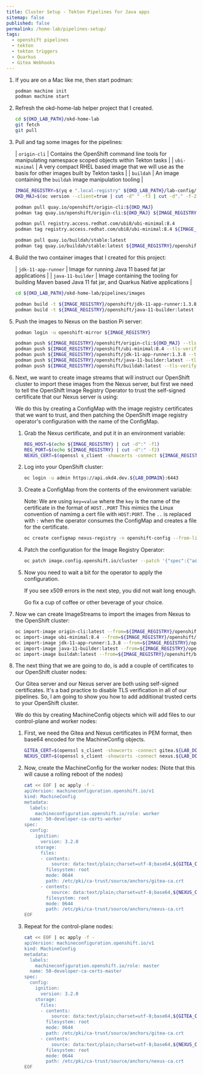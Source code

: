 ```yaml
---
title: Cluster Setup - Tekton Pipelines for Java apps
sitemap: false
published: false
permalink: /home-lab/pipelines-setup/
tags:
  - openshift pipelines
  - tekton
  - tekton triggers
  - Quarkus
  - Gitea Webhooks
---
```


1. If you are on a Mac like me, then start podman:

   ```bash
   podman machine init
   podman machine start
   ```

1. Refresh the okd-home-lab helper project that I created.

   ```bash
   cd ${OKD_LAB_PATH}/okd-home-lab
   git fetch
   git pull
   ```

1. Pull and tag some images for the pipelines:

   | `origin-cli` | Contains the OpenShift command line tools for manipulating namespace scoped objects within Tekton tasks |
   | `ubi-minimal` | A very compact RHEL based image that we will use as the basis for other images built by Tekton tasks |
   | `buildah` | An image containing the `buildah` image manipulation tooling |

   ```bash
   IMAGE_REGISTRY=$(yq e ".local-registry" ${OKD_LAB_PATH}/lab-config/dev-cluster.yaml)
   OKD_MAJ=$(oc version --client=true | cut -d" " -f3 | cut -d"." -f-2).0

   podman pull quay.io/openshift/origin-cli:${OKD_MAJ}
   podman tag quay.io/openshift/origin-cli:${OKD_MAJ} ${IMAGE_REGISTRY}/openshift/origin-cli:${OKD_MAJ}

   podman pull registry.access.redhat.com/ubi8/ubi-minimal:8.4
   podman tag registry.access.redhat.com/ubi8/ubi-minimal:8.4 ${IMAGE_REGISTRY}/openshift/ubi-minimal:8.4

   podman pull quay.io/buildah/stable:latest
   podman tag quay.io/buildah/stable:latest ${IMAGE_REGISTRY}/openshift/buildah:latest
   ```

1. Build the two container images that I created for this project:

   | `jdk-11-app-runner` | Image for running Java 11 based fat jar applications |
   | `java-11-builder` | Image containing the tooling for building Maven based Java 11 fat jar, and Quarkus Native applications |

   ```bash
   cd ${OKD_LAB_PATH}/okd-home-lab/pipelines/images

   podman build -t ${IMAGE_REGISTRY}/openshift/jdk-11-app-runner:1.3.8 -f jdk-11-app-runner.Dockerfile .
   podman build -t ${IMAGE_REGISTRY}/openshift/java-11-builder:latest -f java-11-builder.Dockerfile .
   ```

1. Push the images to Nexus on the bastion Pi server:

   ```bash
   podman login -u openshift-mirror ${IMAGE_REGISTRY}

   podman push ${IMAGE_REGISTRY}/openshift/origin-cli:${OKD_MAJ} --tls-verify=false
   podman push ${IMAGE_REGISTRY}/openshift/ubi-minimal:8.4 --tls-verify=false
   podman push ${IMAGE_REGISTRY}/openshift/jdk-11-app-runner:1.3.8 --tls-verify=false
   podman push ${IMAGE_REGISTRY}/openshift/java-11-builder:latest --tls-verify=false
   podman push ${IMAGE_REGISTRY}/openshift/buildah:latest --tls-verify=false
   ```

1. Next, we want to create image streams that will instruct our OpenShift cluster to import these images from the Nexus server, but first we need to tell the OpenShift Image Registry Operator to trust the self-signed certificate that our Nexus server is using:

   We do this by creating a ConfigMap with the image registry certificates that we want to trust, and then patching the OpenShift image registry operator's configuration with the name of the ConfigMap.

   1. Grab the Nexus certificate, and put it in an environment variable:

      ```bash
      REG_HOST=$(echo ${IMAGE_REGISTRY} | cut -d":" -f1)
      REG_PORT=$(echo ${IMAGE_REGISTRY} | cut -d":" -f2)
      NEXUS_CERT=$(openssl s_client -showcerts -connect ${IMAGE_REGISTRY} </dev/null 2>/dev/null|openssl x509 -outform PEM)
      ```

   1. Log into your OpenShift cluster:

      ```bash
      oc login -u admin https://api.okd4.dev.${LAB_DOMAIN}:6443
      ```

   1. Create a ConfigMap from the contents of the environment variable:

      Note: We are using `key=value` where the `key` is the name of the certificate in the format of `HOST..PORT`
      This mimics the Linux convention of namimg a cert file with `HOST:PORT`.  The `..` is replaced with `:` when the operator consumes the ConfigMap and creates a file for the certificate.

      ```bash
      oc create configmap nexus-registry -n openshift-config --from-literal=${REG_HOST}..${REG_PORT}=${NEXUS_CERT}
      ```

   1. Patch the configuration for the Image Registry Operator:

      ```bash
      oc patch image.config.openshift.io/cluster --patch '{"spec":{"additionalTrustedCA":{"name":"nexus-registry"}}}' --type=merge
      ```

   1. Now you need to wait a bit for the operator to apply the configuration.  

      If you see x509 errors in the next step, you did not wait long enough.

      Go fix a cup of coffee or other beverage of your choice.

1. Now we can create ImageStreams to import the images from Nexus to the OpenShift cluster:

   ```bash
   oc import-image origin-cli:latest --from=${IMAGE_REGISTRY}/openshift/origin-cli:${OKD_MAJ} --confirm -n openshift
   oc import-image ubi-minimal:8.4 --from=${IMAGE_REGISTRY}/openshift/ubi-minimal:8.4 --confirm -n openshift
   oc import-image jdk-11-app-runner:1.3.8 --from=${IMAGE_REGISTRY}/openshift/jdk-11-app-runner:1.3.8 --confirm -n openshift
   oc import-image java-11-builder:latest --from=${IMAGE_REGISTRY}/openshift/java-11-builder:latest --confirm -n openshift
   oc import-image buildah:latest --from=${IMAGE_REGISTRY}/openshift/buildah:latest --confirm -n openshift
   ```

1. The next thing that we are going to do, is add a couple of certificates to our OpenShift cluster nodes:

   Our Gitea server and our Nexus server are both using self-signed certificates.  It's a bad practice to disable TLS verification in all of our pipelines.  So, I am going to show you how to add additional trusted certs to your OpenShift cluster.

   We do this by creating MachineConfig objects which will add files to our control-plane and worker nodes:

   1. First, we need the Gitea and Nexus certificates in PEM format, then base64 encoded for the MachineConfig objects.

      ```bash
      GITEA_CERT=$(openssl s_client -showcerts -connect gitea.${LAB_DOMAIN}:3000 </dev/null 2>/dev/null|openssl x509 -outform PEM | base64)
      NEXUS_CERT=$(openssl s_client -showcerts -connect nexus.${LAB_DOMAIN}:8443 </dev/null 2>/dev/null|openssl x509 -outform PEM | base64)
      ```

   1. Now, create the MachineConfig for the worker nodes: (Note that this will cause a rolling reboot of the nodes)

      ```bash
      cat << EOF | oc apply -f -
      apiVersion: machineconfiguration.openshift.io/v1
      kind: MachineConfig
      metadata:
        labels:
          machineconfiguration.openshift.io/role: worker
        name: 50-developer-ca-certs-worker
      spec:
        config:
          ignition:
            version: 3.2.0
          storage:
            files:
            - contents:
                source: data:text/plain;charset=utf-8;base64,${GITEA_CERT}
              filesystem: root
              mode: 0644
              path: /etc/pki/ca-trust/source/anchors/gitea-ca.crt
            - contents:
                source: data:text/plain;charset=utf-8;base64,${NEXUS_CERT}
              filesystem: root
              mode: 0644
              path: /etc/pki/ca-trust/source/anchors/nexus-ca.crt
      EOF
      ```

   1. Repeat for the control-plane nodes:

      ```bash
      cat << EOF | oc apply -f -
      apiVersion: machineconfiguration.openshift.io/v1
      kind: MachineConfig
      metadata:
        labels:
          machineconfiguration.openshift.io/role: master
        name: 50-developer-ca-certs-master
      spec:
        config:
          ignition:
            version: 3.2.0
          storage:
            files:
            - contents:
                source: data:text/plain;charset=utf-8;base64,${GITEA_CERT}
              filesystem: root
              mode: 0644
              path: /etc/pki/ca-trust/source/anchors/gitea-ca.crt
            - contents:
                source: data:text/plain;charset=utf-8;base64,${NEXUS_CERT}
              filesystem: root
              mode: 0644
              path: /etc/pki/ca-trust/source/anchors/nexus-ca.crt
      EOF
      ```
